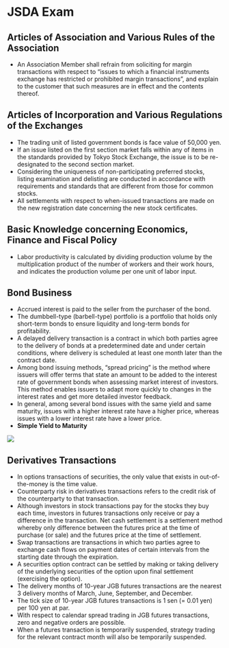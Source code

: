 # JSDA Exam

## Articles of Association and Various Rules of the Association
* An Association Member shall refrain from soliciting for margin transactions with respect to “issues to which a financial instruments exchange has restricted or prohibited margin transactions”, and explain to the customer that such measures are in effect and the contents thereof.

## Articles of Incorporation and Various Regulations of the Exchanges

* The trading unit of listed government bonds is face value of 50,000 yen.
* If an issue listed on the first section market falls within any of items in the standards provided by Tokyo Stock Exchange, the issue is to be re-designated to the second section market.
* Considering the uniqueness of non-participating preferred stocks, listing examination and delisting are conducted in accordance with requirements and standards that are different from those for common stocks.
* All settlements with respect to when-issued transactions are made on the new registration date concerning the new stock certificates.


## Basic Knowledge concerning Economics, Finance and Fiscal Policy
* Labor productivity is calculated by dividing production volume by the multiplication product of the number of workers and their work hours, and indicates the production volume per one unit of labor input.

## Bond Business
* Accrued interest is paid to the seller from the purchaser of the bond.
* The dumbbell-type (barbell-type) portfolio is a portfolio that holds only short-term bonds to ensure liquidity and long-term bonds for profitability.
* A delayed delivery transaction is a contract in which both parties agree to the delivery of bonds at a predetermined date and under certain conditions, where delivery is scheduled at least one month later than the contract date.
* Among bond issuing methods, “spread pricing” is the method where issuers will offer terms that state an amount to be added to the interest rate of government bonds when assessing market interest of investors. This method enables issuers to adapt more quickly to changes in the interest rates and get more detailed investor feedback.
* In general, among several bond issues with the same yield and same maturity, issues with a higher interest rate have a higher price, whereas issues with a lower interest rate have a lower price.
* **Simple Yield to Maturity**
 
<img src="https://render.githubusercontent.com/render/math?math=SYTM =\frac{Coupon%2B\frac{Redemption Price - Purchase Price}{N}}{Purchase Price}">

## Derivatives Transactions
* In options transactions of securities, the only value that exists in out-of-the-money is the time value.
* Counterparty risk in derivatives transactions refers to the credit risk of the counterparty to that transaction.
* Although investors in stock transactions pay for the stocks they buy each time, investors in futures transactions only receive or pay a difference in the transaction. Net cash settlement is a settlement method whereby only difference between the futures price at the time of purchase (or sale) and the futures price at the time of settlement.
* Swap transactions are transactions in which two parties agree to exchange cash flows on payment dates of certain intervals from the starting date through the expiration.
* A securities option contract can be settled by making or taking delivery of the underlying securities of the option upon final settlement (exercising the option).
* The delivery months of 10-year JGB futures transactions are the nearest 3 delivery months of March, June, September, and December.
* The tick size of 10-year JGB futures transactions is 1 sen (= 0.01 yen) per 100 yen at par.
* With respect to calendar spread trading in JGB futures transactions, zero and negative orders are possible.
* When a futures transaction is temporarily suspended, strategy trading for the relevant contract month will also be temporarily suspended.
